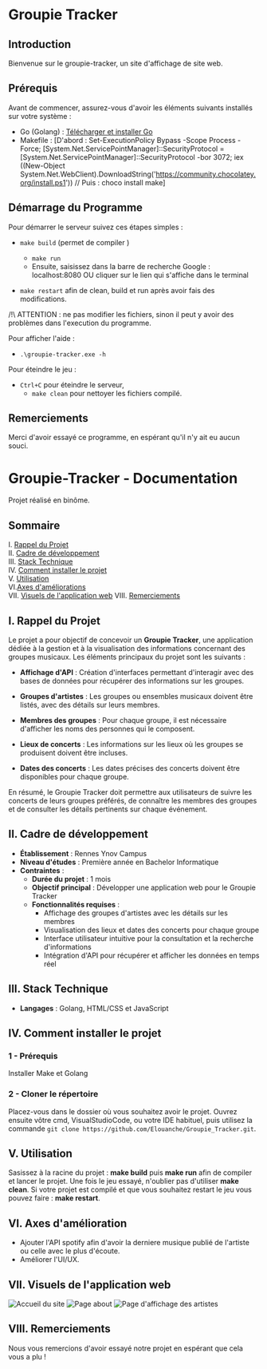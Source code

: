# Groupie Tracker

## Introduction

Bienvenue sur le groupie-tracker, un site d'affichage de site web.

## Prérequis

Avant de commencer, assurez-vous d'avoir les éléments suivants installés sur votre système :

- Go (Golang) : [Télécharger et installer Go](https://golang.org/dl/)
- Makefile : [D'abord : Set-ExecutionPolicy Bypass -Scope Process -Force; [System.Net.ServicePointManager]::SecurityProtocol = [System.Net.ServicePointManager]::SecurityProtocol -bor 3072; iex ((New-Object System.Net.WebClient).DownloadString('https://community.chocolatey.org/install.ps1'))  // Puis : choco install make]

## Démarrage du Programme

Pour démarrer le serveur suivez ces étapes simples :

- `make build` (permet de compiler ) 
    - `make run`
    - Ensuite, saisissez dans la barre de recherche Google : localhost:8080 OU cliquer sur le lien qui s'affiche dans le terminal

- `make restart` afin de clean, build et run après avoir fais des modifications.


/!\ ATTENTION : ne pas modifier les fichiers, sinon il peut y avoir des problèmes dans l'execution du programme.

Pour afficher l'aide :
- `.\groupie-tracker.exe -h`

Pour éteindre le jeu :
- `Ctrl+C` pour éteindre le serveur,
    - `make clean` pour nettoyer les fichiers compilé.

## Remerciements 

Merci d'avoir essayé ce programme, en espérant qu'il n'y ait eu aucun souci.






# Groupie-Tracker - Documentation

Projet réalisé en binôme.

## Sommaire
I. [Rappel du Projet](#i-rappel-du-projet)  
II. [Cadre de développement](#ii-cadre-de-développement)  
III. [Stack Technique](#iii-stack-technique)  
IV. [Comment installer le projet](#iv-comment-installer-le-projet)  
V. [Utilisation](#v-utilisation)  
VI.[Axes d'améliorations](#vi-axes-damélioration)  
VII. [Visuels de l'application web](#vii-Visuels-de-lapplication-web) 
VIII. [Remerciements](#viii-remerciements)  


## I. Rappel du Projet

Le projet a pour objectif de concevoir un **Groupie Tracker**, une application dédiée à la gestion et à la visualisation des informations concernant des groupes musicaux. Les éléments principaux du projet sont les suivants :

- **Affichage d'API** : Création d'interfaces permettant d'interagir avec des bases de données pour récupérer des informations sur les groupes.

- **Groupes d'artistes** : Les groupes ou ensembles musicaux doivent être listés, avec des détails sur leurs membres.

- **Membres des groupes** : Pour chaque groupe, il est nécessaire d'afficher les noms des personnes qui le composent.

- **Lieux de concerts** : Les informations sur les lieux où les groupes se produisent doivent être incluses.
- **Dates des concerts** : Les dates précises des concerts doivent être disponibles pour chaque groupe.

En résumé, le Groupie Tracker doit permettre aux utilisateurs de suivre les concerts de leurs groupes préférés, de connaître les membres des groupes et de consulter les détails pertinents sur chaque événement.

## II. Cadre de développement

- **Établissement** : Rennes Ynov Campus
- **Niveau d'études** : Première année en Bachelor Informatique
- **Contraintes** :
    * **Durée du projet** : 1 mois
    * **Objectif principal** : Développer une application web pour le Groupie Tracker
    * **Fonctionnalités requises** :
        - Affichage des groupes d'artistes avec les détails sur les membres
        - Visualisation des lieux et dates des concerts pour chaque groupe
        - Interface utilisateur intuitive pour la consultation et la recherche d'informations
        - Intégration d'API pour récupérer et afficher les données en temps réel

## III. Stack Technique

- **Langages** : Golang, HTML/CSS et JavaScript

## IV. Comment installer le projet

### 1 - Prérequis

Installer Make et Golang

### 2 - Cloner le répertoire

Placez-vous dans le dossier où vous souhaitez avoir le projet.
Ouvrez ensuite vôtre cmd, VisualStudioCode, ou votre IDE habituel, puis utilisez la commande ``git clone https://github.com/Elouanche/Groupie_Tracker.git``.

## V. Utilisation

Sasissez à la racine du projet : **make build** puis **make run** afin de compiler et lancer le projet. 
Une fois le jeu essayé, n'oublier pas d'utiliser **make clean**.
Si votre projet est compilé et que vous souhaitez restart le jeu vous pouvez faire : **make restart**.

## VI. Axes d'amélioration

   - Ajouter l'API spotify afin d'avoir la derniere musique publié de l'artiste ou celle avec le plus d'écoute.
   - Améliorer l'UI/UX.

## VII. Visuels de l'application web
![Accueil du site](ressources/img/accueil.png)
![Page about](ressources/img/about.png)
![Page d'affichage des artistes](ressources/img/location.png)

## VIII. Remerciements

Nous vous remercions d'avoir essayé notre projet en espérant que cela vous a plu !
